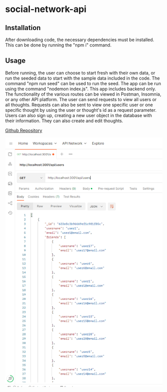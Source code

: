# social-network-api
## Installation
After downloading code, the necessary dependencies must be installed. This can be done by running the "npm i" command.

## Usage
Before running, the user can choose to start fresh with their own data, or run the seeded data to start with the sample data included in the code. The command "npm run seed" can be used to run the seed. The app can be run using the command "nodemon index.js". This app includes backend only. The functionality of the various routes can be viewed in Postman, Insomnia, or any other API platform. The user can send requests to view all users or all thoughts. Requests can also be sent to view one specific user or one specific thought by using the user or thought's id as a request parameter. Users can also sign up, creating a new user object in the database with their information. They can also create and edit thoughts. 

[Github Repository](https://github.com/oguerra9/social-network-api)

![screenshot of /api/users demo to get all users](Assets/screenshot-1.png)

